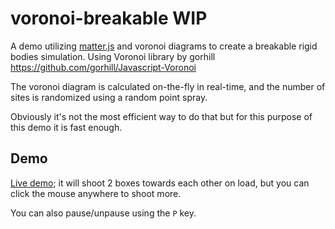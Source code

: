 voronoi-breakable WIP
========================
A demo utilizing [matter.js](https://github.com/liabru/matter-js) and voronoi diagrams to create a breakable rigid bodies simulation.
Using Voronoi library by gorhill https://github.com/gorhill/Javascript-Voronoi

The voronoi diagram is calculated on-the-fly in real-time, and the number of sites is randomized using a random point spray.

Obviously it's not the most efficient way to do that but for this purpose of this demo it is fast enough.

## Demo
[Live demo](https://topaz1008.github.io/voronoi-breakable/); it will shoot 2 boxes towards each other on load, but you can click the mouse anywhere to shoot more.

You can also pause/unpause using the `P` key.
